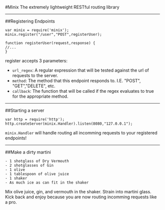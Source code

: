 #Minix
The extremely lightweight RESTful routing library

---

##Registering Endpoints

```
var minix = require('minix');
minix.register("/user","POST",registerUser);

function registerUser(request,response) {
//...
}
```

register accepts 3 parameters:

* `url_regex`: A regular expression that will be tested against the url of requests to the server.
* `method`: The method that this endpoint responds to. I.E. "POST", "GET","DELETE", etc.
* `callback`: The function that will be called if the regex evaluates to true for the appropriate method.

---

##Starting a server

```
var http = require('http');
http.createServer(minix.Handler).listen(8080,"127.0.0.1");
```

`minix.Handler` will handle routing all incomming requests to your registered endpoints!

---

##Make a dirty martini

```
- 1 shotglass of Dry Vermouth
- 2 shotglasses of Gin
- 1 olive
- 1 tablespoon of olive juice
- 1 shaker
- As much ice as can fit in the shaker
```

Mix olive juice, gin, and vermouth in the shaker. Strain into martini glass. Kick back and enjoy because you are now routing incomming requests like a pro.
